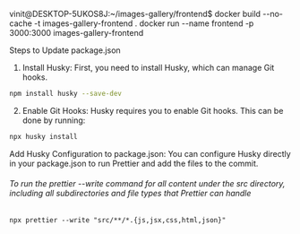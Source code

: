 
vinit@DESKTOP-5UKOS8J:~/images-gallery/frontend$ docker build --no-cache -t images-gallery-frontend .
docker run --name frontend -p 3000:3000 images-gallery-frontend









Steps to Update package.json
1. Install Husky: First, you need to install Husky, which can manage Git hooks.
```sh
npm install husky --save-dev

```
2. Enable Git Hooks: Husky requires you to enable Git hooks. This can be done by running:
```sh
npx husky install
```
Add Husky Configuration to package.json:
You can configure Husky directly in your package.json to run Prettier and add the files to the commit.



###### To run the prettier --write command for all content under the src directory, including all subdirectories and file types that Prettier can handle
`npx prettier --write "src/**/*.{js,jsx,css,html,json}"`
